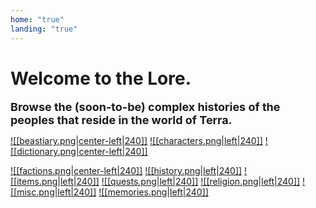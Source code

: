 ```yaml
---
home: "true"
landing: "true"
---
```

# Welcome to the Lore.
<font size=4><b>Browse the (soon-to-be) complex histories of the peoples that reside in the world of Terra.</b></font>
 
<a href="World/Beastiary/Beastiary.md">![[beastiary.png|center-left|240]]</a>
<a href="World/Characters/Characters.md">![[characters.png|left|240]]</a>
<a href="World/Dictionary/Dictionary.md">![[dictionary.png|center-left|240]]</a>

<a href="World/Factions/Factions/Factions.md">![[factions.png|center-left|240]]</a>
<a href="World/History/History.md">![[history.png|left|240]]</a>
<a href="World/Items/Items.md">![[items.png|left|240]]</a>
<a href="World/Quests/Quests.md">![[quests.png|left|240]]</a>
<a href="World/Religion/Religion.md">![[religion.png|left|240]]</a>
<a href="World/Misc/Misc.md">![[misc.png|left|240]]</a>
<a href="World/Memories/Memories.md">![[memories.png|left|240]]</a>